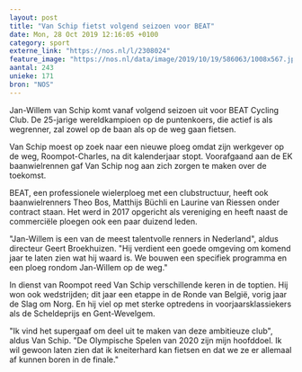 ```yaml
---
layout: post
title: "Van Schip fietst volgend seizoen voor BEAT"
date: Mon, 28 Oct 2019 12:16:05 +0100
category: sport
externe_link: "https://nos.nl/l/2308024"
feature_image: "https://nos.nl/data/image/2019/10/19/586063/1008x567.jpg"
aantal: 243
unieke: 171
bron: "NOS"
---
```


<p>Jan-Willem van Schip komt vanaf volgend seizoen uit voor BEAT Cycling Club. De 25-jarige wereldkampioen op de puntenkoers, die actief is als wegrenner, zal zowel op de baan als op de weg gaan fietsen.</p>
<p>Van Schip moest op zoek naar een nieuwe ploeg omdat zijn werkgever op de weg, Roompot-Charles, na dit kalenderjaar stopt. Voorafgaand aan de EK baanwielrennen gaf Van Schip nog aan zich zorgen te maken over de toekomst.</p>
<p>BEAT, een professionele wielerploeg met een clubstructuur, heeft ook baanwielrenners Theo Bos, Matthijs Büchli en Laurine van Riessen onder contract staan. Het werd in 2017 opgericht als vereniging en heeft naast de commerciële ploegen ook een paar duizend leden.</p>
<p>"Jan-Willem is een van de meest talentvolle renners in Nederland", aldus directeur Geert Broekhuizen. "Hij verdient een goede omgeving om komend jaar te laten zien wat hij waard is. We bouwen een specifiek programma en een ploeg rondom Jan-Willem op de weg."</p>
<p>In dienst van Roompot reed Van Schip verschillende keren in de toptien. Hij won ook wedstrijden; dit jaar een etappe in de Ronde van België, vorig jaar de Slag om Norg. En hij viel op met sterke optredens in voorjaarsklassiekers als de Scheldeprijs en Gent-Wevelgem.</p>
<p>"Ik vind het supergaaf om deel uit te maken van deze ambitieuze club", aldus Van Schip. "De Olympische Spelen van 2020 zijn mijn hoofddoel. Ik wil gewoon laten zien dat ik kneiterhard kan fietsen en dat we ze er allemaal af kunnen boren in de finale."</p>
